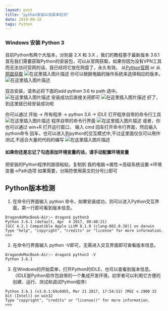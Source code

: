```yaml
---
layout: post
title: "python安装以及版本检测"
date: 2019-08-19 
tags: Python  
---
```




### Windows 安装 Python 3
目前Python有两个大版本，分别是 2.X 和 3.X ，我们的教程基于最新版本 3.6.1 首先我们需要获取Python的安装包，可以从官网获取，如果你因为没有VPN工具而无法访问官网的话，我已经将它放在网盘了，永久有效。
从[Python官网](https://www.python.org/) or 从[网盘获取](https://pan.baidu.com/s/1eRYKVFs#list/path=/)
![在这里插入图片描述](https://img-blog.csdnimg.cn/20190712201332845.png?x-oss-process=image/watermark,type_ZmFuZ3poZW5naGVpdGk,shadow_10,text_aHR0cHM6Ly9ibG9nLmNzZG4ubmV0L3FxXzQwMjIzOTgz,size_16,color_FFFFFF,t_70)
你可以根据电脑的操作系统来选择相应的版本。
![在这里插入图片描述](https://img-blog.csdnimg.cn/20190712201623738.png)

双击安装，请务必将下面的add python 3.6 to path 选中。
![在这里插入图片描述](https://img-blog.csdnimg.cn/20190712202438373.png?x-oss-process=image/watermark,type_ZmFuZ3poZW5naGVpdGk,shadow_10,text_aHR0cHM6Ly9ibG9nLmNzZG4ubmV0L3FxXzQwMjIzOTgz,size_16,color_FFFFFF,t_70)
安装成功后直接关闭即可
![在这里插入图片描述](https://img-blog.csdnimg.cn/20190712202459225.png?x-oss-process=image/watermark,type_ZmFuZ3poZW5naGVpdGk,shadow_10,text_aHR0cHM6Ly9ibG9nLmNzZG4ubmV0L3FxXzQwMjIzOTgz,size_16,color_FFFFFF,t_70)
好了，到这里就已经安装成功啦

你可以通过 开始 -> 所有程序 -> python 3.6 -> IDLE 打开程序自带的命令行工具
![在这里插入图片描述](https://img-blog.csdnimg.cn/2019071220281150.png?x-oss-process=image/watermark,type_ZmFuZ3poZW5naGVpdGk,shadow_10,text_aHR0cHM6Ly9ibG9nLmNzZG4ubmV0L3FxXzQwMjIzOTgz,size_16,color_FFFFFF,t_70)
程序自带的命令行界面
![在这里插入图片描述](https://img-blog.csdnimg.cn/20190712202847451.png?x-oss-process=image/watermark,type_ZmFuZ3poZW5naGVpdGk,shadow_10,text_aHR0cHM6Ly9ibG9nLmNzZG4ubmV0L3FxXzQwMjIzOTgz,size_16,color_FFFFFF,t_70)
或者，你也可以通过 win+R 打开运行窗口， 输入 cmd 回车打开命令行界面，然后输入python命令 回车，也可以进入到python的交互模式中,不过这里面仅仅可以用作测试,不适合大量的代码的编写
![在这里插入图片描述](https://img-blog.csdnimg.cn/20190712202957260.png?x-oss-process=image/watermark,type_ZmFuZ3poZW5naGVpdGk,shadow_10,text_aHR0cHM6Ly9ibG9nLmNzZG4ubmV0L3FxXzQwMjIzOTgz,size_16,color_FFFFFF,t_70)
#### 如果你还是忘记了勾选添加环境变量的话，请手动配置环境变量

把安装的Python程序的路径粘贴，复制到
我的电脑->属性->高级系统设置->环境变量->Path选项
如果需要，分隔符使用英文的分号(;)即可
## Python版本检测
1. 在命令行界面输入 python 命令，如果安装成功，则可以进入Python交互界面，第一行即可看到版本信息。

```
DragondeMacBook-Air:~ dragon$ python3
Python 3.6.1 (default, Apr  4 2017, 09:40:21) 
[GCC 4.2.1 Compatible Apple LLVM 8.1.0 (clang-802.0.38)] on darwin
Type "help", "copyright", "credits" or "license" for more information.
>>>
```

2. 在命令行界面输入 python -V即可，无需进入交互界面即可查看版本信息。

```
DragondeMacBook-Air:~ dragon$ python3 -V
Python 3.6.1
```

3. 在Windows的开始菜单，打开Python的IDLE，也可以查看到版本信息。（IDLE是Python软件包自带的一个集成开发环境，初学者可以利用它方便的创建、运行、测试和调试Python程序）

```
Python 3.6.1 (v3.6.1:69c0db5, Mar 21 2017, 17:54:52) [MSC v.1900 32 bit (Intel)] on win32
Type "copyright", "credits" or "license()" for more information.
>>>
```



